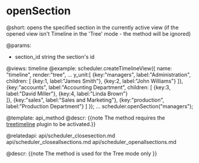 openSection
=============
@short: 
	opens the specified section in the currently active view (if the opened view isn't Timeline in the 'Tree' mode - the method will be ignored)

@params: 
- section_id	string	the section's id


@views: timeline
@example: 
scheduler.createTimelineView({
    name:	"timeline",
    render:"tree",
    ...
	y_unit:[
		{key:"managers", 	label:"Administration", children: [
        	{key:1, label:"James Smith"},
            {key:2, label:"John Williams"}
        ]},
		{key:"accounts", 	label:"Accounting Department", children: [
        	{key:3, label:"David Miller"},
            {key:4, label:"Linda Brown"}           
        ]},
		{key:"sales", 		label:"Sales and Marketing"},
		{key:"production", 	label:"Production Department"}
	]
});
...
scheduler.openSection("managers");

@template:	api_method
@descr:
{{note The method requires the [treetimeline](extensions_list.md#treetimeline) plugin to be activated.}}

@relatedapi:
	api/scheduler_closesection.md
	api/scheduler_closeallsections.md
    api/scheduler_openallsections.md

@descr: 
{{note
The method is used for the Tree mode only
}}
